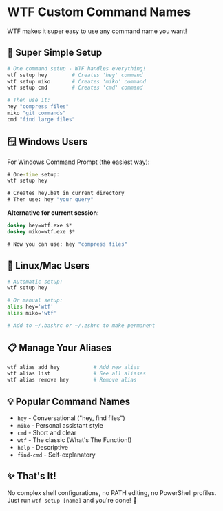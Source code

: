 # WTF Custom Command Names

WTF makes it super easy to use any command name you want!

## 🚀 **Super Simple Setup**

```bash
# One command setup - WTF handles everything!
wtf setup hey        # Creates 'hey' command  
wtf setup miko       # Creates 'miko' command
wtf setup cmd        # Creates 'cmd' command

# Then use it:
hey "compress files"
miko "git commands"
cmd "find large files"
```

## 🪟 **Windows Users**

For Windows Command Prompt (the easiest way):

```cmd
# One-time setup:
wtf setup hey

# Creates hey.bat in current directory
# Then use: hey "your query"
```

**Alternative for current session:**
```cmd
doskey hey=wtf.exe $*
doskey miko=wtf.exe $*

# Now you can use: hey "compress files"
```

## 🐧 **Linux/Mac Users**

```bash
# Automatic setup:
wtf setup hey

# Or manual setup:
alias hey='wtf'
alias miko='wtf'

# Add to ~/.bashrc or ~/.zshrc to make permanent
```

## 📋 **Manage Your Aliases**

```bash
wtf alias add hey           # Add new alias
wtf alias list              # See all aliases  
wtf alias remove hey        # Remove alias
```

## 💡 **Popular Command Names**

- `hey` - Conversational ("hey, find files")
- `miko` - Personal assistant style  
- `cmd` - Short and clear
- `wtf` - The classic (What's The Function!)
- `help` - Descriptive
- `find-cmd` - Self-explanatory

## ✨ **That's It!**

No complex shell configurations, no PATH editing, no PowerShell profiles. Just run `wtf setup [name]` and you're done! 🎯
